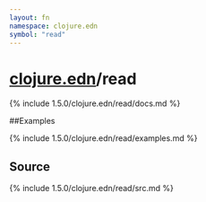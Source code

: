```yaml
---
layout: fn
namespace: clojure.edn
symbol: "read"
---
```


# [clojure.edn](../)/read

{% include 1.5.0/clojure.edn/read/docs.md %}

##Examples

{% include 1.5.0/clojure.edn/read/examples.md %}
## Source
{% include 1.5.0/clojure.edn/read/src.md %}

